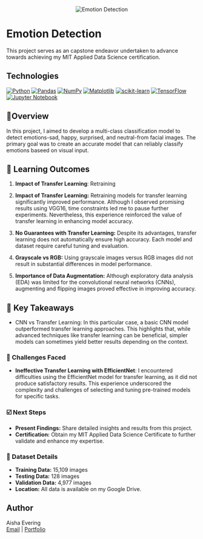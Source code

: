 <p align="center">
   <img src="https://github.com/AishaEvering/FacialEmotionDetection/blob/main/emotion.png" alt="Emotion Detection">
</p>

# Emotion Detection

This project serves as an capstone endeavor undertaken to advance towards achieving my MIT Applied Data Science certification.

## Technologies
[![Python](https://img.shields.io/badge/python-3670A0?style=for-the-badge&logo=python&logoColor=ffdd54)](https://www.python.org/)
[![Pandas](https://img.shields.io/badge/pandas-%23150458.svg?style=for-the-badge&logo=pandas&logoColor=white)](https://pandas.pydata.org/)
[![NumPy](https://img.shields.io/badge/numpy-%23013243.svg?style=for-the-badge&logo=numpy&logoColor=white)](https://numpy.org/)
[![Matplotlib](https://img.shields.io/badge/Matplotlib-%23ffffff.svg?style=for-the-badge&logo=Matplotlib&logoColor=black)](https://matplotlib.org/)
[![scikit-learn](https://img.shields.io/badge/scikit--learn-%23F7931E.svg?style=for-the-badge&logo=scikit-learn&logoColor=white)](https://scikit-learn.org/stable/)
[![TensorFlow](https://img.shields.io/badge/TensorFlow-%23FF6F00.svg?style=for-the-badge&logo=TensorFlow&logoColor=white)](https://www.tensorflow.org/)
[![Jupyter Notebook](https://img.shields.io/badge/jupyter-%23FA0F00.svg?style=for-the-badge&logo=jupyter&logoColor=white)](https://jupyter.org/)

## 📃Overview

In this project, I aimed to develop a multi-class classification model to detect emotions-sad, happy, surprised, and neutral-from facial images.  The primary goal was to create an accurate model that can reliably classify emotions baseed on visual input.

## 🏫 Learning Outcomes

1. **Impact of Transfer Learning**: Retraining 

1. **Impact of Transfer Learning:** Retraining models for transfer learning significantly improved performance. Although I observed promising results using VGG16, time constraints led me to pause further experiments. Nevertheless, this experience reinforced the value of transfer learning in enhancing model accuracy.
2. **No Guarantees with Transfer Learning:** Despite its advantages, transfer learning does not automatically ensure high accuracy. Each model and dataset require careful tuning and evaluation.
3. **Grayscale vs RGB:** Using grayscale images versus RGB images did not result in substantial differences in model performance.
4. **Importance of Data Augmentation:** Although exploratory data analysis (EDA) was limited for the convolutional neural networks (CNNs), augmenting and flipping images proved effective in improving accuracy.

## 🔑 Key Takeaways

* CNN vs Transfer Learning: In this particular case, a basic CNN model outperformed transfer learning approaches. This highlights that, while advanced techniques like transfer learning can be beneficial, simpler models can sometimes yield better results depending on the context.


### 😤 Challenges Faced

* **Ineffective Transfer Learning with EfficientNet**: I encountered difficulties using the EfficientNet model for transfer learning, as it did not produce satisfactory results. This experience underscored the complexity and challenges of selecting and tuning pre-trained models for specific tasks.

### ☑️ Next Steps

* **Present Findings:** Share detailed insights and results from this project.
* **Certification:** Obtain my MIT Applied Data Science Certificate to further validate and enhance my expertise.
  
### 📖 Dataset Details

* **Training Data:** 15,109 images
* **Testing Data:** 128 images
* **Validation Data:** 4,977 images
* **Location:** All data is available on my Google Drive.

  
## Author

Aisha Evering  
[Email](<shovon3000g@gmail.com>) | [Portfolio](https://aishaeportfolio.com/)

